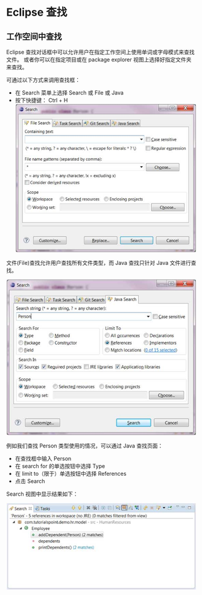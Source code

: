 # Eclipse 查找

## 工作空间中查找

Eclipse 查找对话框中可以允许用户在指定工作空间上使用单词或字母模式来查找文件。 或者你可以在指定项目或在 package explorer 视图上选择好指定文件夹来查找。

可通过以下方式来调用查找框：

* 在 Search 菜单上选择 Search 或 File 或 Java
* 按下快捷键： Ctrl + H
![](images/eclipse-search-menu/search_1.jpg)

文件(File)查找允许用户查找所有文件类型，而 Java 查找只针对 Java 文件进行查找。

![](images/eclipse-search-menu/search_2.jpg)

例如我们查找 Person 类型使用的情况，可以通过 Java 查找页面：

* 在查找框中输入 Person
* 在 search for 的单选按钮中选择 Type
* 在 limit to（限于）单选按钮中选择 References
* 点击 Search

Search 视图中显示结果如下：

![](images/eclipse-search-menu/search_3.jpg)